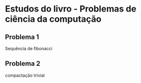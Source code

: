 # Estudos do livro - Problemas de ciência da computação
## Problema 1
Sequência de fibonacci

## Problema 2
compactação trivial
